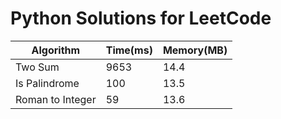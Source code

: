 # Python Solutions for LeetCode

|Algorithm            |Time(ms)    |Memory(MB)|
|---------------------|------------|----------|
|Two Sum              |9653        |14.4      |
|Is Palindrome        |100         |13.5      |
|Roman to Integer     |59          |13.6      |
